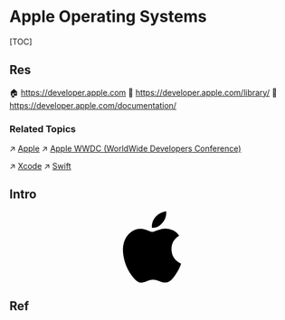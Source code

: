 # Apple Operating Systems

[TOC]



## Res
🏠 https://developer.apple.com
📂 https://developer.apple.com/library/
📂 https://developer.apple.com/documentation/


### Related Topics
↗ [Apple](../../../🗺%20CS%20Overview/Electronics%20&%20Information%20Technologies%20Business%20Fields%20Research/📌%20Comprehensive%20IT%20Service%20Providers/Apple.md)
↗ [Apple WWDC (WorldWide Developers Conference)](../../../🗺%20CS%20Overview/🤲🏼%20Opportunities%20&%20Career%20Development/📆%20Conference%20&%20Events%20(Industry%20&%20Academia)/Development%20Events/Apple%20WWDC%20(WorldWide%20Developers%20Conference).md)

↗ [Xcode](../../../Software%20Engineering/CASE%20(Computer-Aided%20Software%20Engineering)%20Tools/Lower%20CASE%20Tools/IDE%20(Integrated%20Development%20Environment)/📌%20Generic%20IDE/Xcode.md)
↗ [Swift](../../👩‍💻%20Computer%20Languages%20&%20Programming%20Methodology/Compiled%20Languages/Swift/Swift.md)



## Intro
<div align="center">
<svg version="1.1" id="Capa_1" xmlns="http://www.w3.org/2000/svg" xmlns:xlink="http://www.w3.org/1999/xlink" x="0px" y="0px"
	 viewBox="0 0 22.773 22.773" style="enable-background:new 0 0 22.773 22.773;backgroundcolor:#fff;height:auto;width:25%;" xml:space="preserve">
	<g><g>
        <path d="M15.769,0c0.053,0,0.106,0,0.162,0c0.13,1.606-0.483,2.806-1.228,3.675c-0.731,0.863-1.732,1.7-3.351,1.573
			c-0.108-1.583,0.506-2.694,1.25-3.561C13.292,0.879,14.557,0.16,15.769,0z"/>
        <path d="M20.67,16.716c0,0.016,0,0.03,0,0.045c-0.455,1.378-1.104,2.559-1.896,3.655c-0.723,0.995-1.609,2.334-3.191,2.334
			c-1.367,0-2.275-0.879-3.676-0.903c-1.482-0.024-2.297,0.735-3.652,0.926c-0.155,0-0.31,0-0.462,0
			c-0.995-0.144-1.798-0.932-2.383-1.642c-1.725-2.098-3.058-4.808-3.306-8.276c0-0.34,0-0.679,0-1.019
			c0.105-2.482,1.311-4.5,2.914-5.478c0.846-0.52,2.009-0.963,3.304-0.765c0.555,0.086,1.122,0.276,1.619,0.464
			c0.471,0.181,1.06,0.502,1.618,0.485c0.378-0.011,0.754-0.208,1.135-0.347c1.116-0.403,2.21-0.865,3.652-0.648
			c1.733,0.262,2.963,1.032,3.723,2.22c-1.466,0.933-2.625,2.339-2.427,4.74C17.818,14.688,19.086,15.964,20.67,16.716z"/>
    </g></g>
</svg>
</div>



## Ref